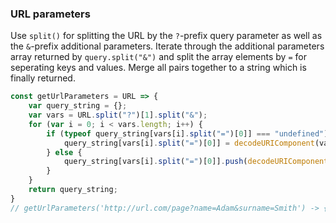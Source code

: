 ### URL parameters

Use `split()` for splitting the URL by the `?`-prefix query parameter as well as the `&`-prefix additional parameters.
Iterate through the additional parameters array returned by `query.split("&")` and split the array elements by `=` for seperating keys and values. Merge all pairs together to a string which is finally returned.

```js
const getUrlParameters = URL => {
    var query_string = {};
    var vars = URL.split("?")[1].split("&");
    for (var i = 0; i < vars.length; i++) {
        if (typeof query_string[vars[i].split("=")[0]] === "undefined") {
            query_string[vars[i].split("=")[0]] = decodeURIComponent(vars[i].split("=")[1]);
        } else {
            query_string[vars[i].split("=")[0]].push(decodeURIComponent(vars[i].split("=")[1]));
        }
    }
    return query_string;
}
// getUrlParameters('http://url.com/page?name=Adam&surname=Smith') -> {name: 'Adam', surname: 'Smith'}
```
